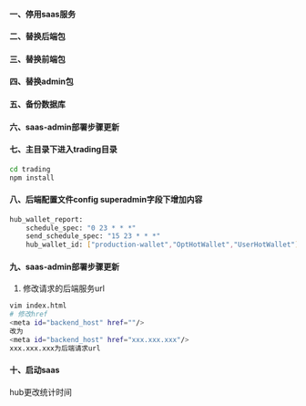 #### 一、停用saas服务
#### 二、替换后端包
#### 三、替换前端包
#### 四、替换admin包
#### 五、备份数据库
#### 六、saas-admin部署步骤更新
#### 七、主目录下进入trading目录
```bash
cd trading
npm install
```
#### 八、后端配置文件config superadmin字段下增加内容
```bash
hub_wallet_report:
    schedule_spec: "0 23 * * *"
    send_schedule_spec: "15 23 * * *"
    hub_wallet_id: ["production-wallet","OptHotWallet","UserHotWallet"]
```

#### 九、saas-admin部署步骤更新
1. 修改请求的后端服务url
```bash
vim index.html
# 修改href
<meta id="backend_host" href=""/>
改为
<meta id="backend_host" href="xxx.xxx.xxx"/>
xxx.xxx.xxx为后端请求url
```

#### 十、启动saas

hub更改统计时间
